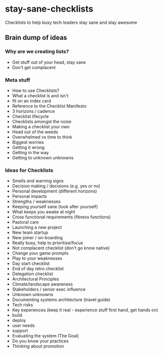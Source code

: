 # stay-sane-checklists
Checklists to help busy tech leaders stay sane and stay awesome

## Brain dump of ideas
### Why are we creating lists?
* Get stuff out of your head, stay sane
* Don't get complacent

### Meta stuff
* How to use Checklists?
* What a checklist is and isn't
 * fit on an index card
* Reference to the Checklist Manifesto
* 3 horizons / cadence
* Checklist lifecycle
* Checklists amongst the noise
* Making a checklist your own
* Head out of the weeds
* Overwhelmed vs time to think
* Biggest worries
 * Getting it wrong
 * Getting in the way
 * Getting to unknown unknowns

### Ideas for Checklists
* Smells and warning signs
* Decision making / decisions (e.g. yes or no)
* Personal development (different horizons)
 * Personal impacts
 * Strengths / weaknesses
* Keeping yourself sane (look after yourself)
 * What keeps you awake at night
* Cross functional requirements (fitness functions)
* Pastoral care
* Launching a new project
* New team startup
* New joiner / on-boarding
* Really busy, help to prioritise/focus
* Not complacent checklist (don't go know native)
* Change your game prompts
* Play to your weaknesses
* Day start checklist
* End of day retro checklist
* Delegation checklist
* Architectural Principles
* Climate/landscape awareness
* Stakeholders / senior exec influence
* Unknown unknowns
* Documenting systems architecture (travel guide)
* Tech risks
* Key experiences (keep it real - experience stuff first hand, get hands on)
 * build
 * deploy
 * user needs
 * support
* Evaluating the system (The Goal)
* Do you know your practices
* Thinking about promotion
